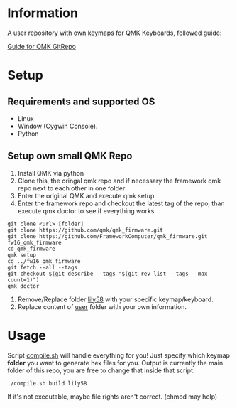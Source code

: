 
# Information

A user repository with own keymaps for QMK Keyboards, followed guide:

[Guide for QMK GitRepo](https://medium.com/@patrick.elmquist/separate-keymap-repo-for-qmk-136ff5a419bd)


# Setup

## Requirements and supported OS

- Linux
- Window (Cygwin Console).
- Python

## Setup own small QMK Repo

1. Install QMK via python
2.  Clone this, the oringal qmk repo and if necessary the framework qmk repo next to each other in one folder
3. Enter the original QMK and execute qmk setup
4. Enter the framework repo and checkout the latest tag of the repo, than execute qmk doctor to see if everything works

```shell
git clone <url> [folder] 
git clone https://github.com/qmk/qmk_firmware.git
git clone https://github.com/FrameworkComputer/qmk_firmware.git fw16_qmk_firmware
cd qmk_firmware
qmk setup
cd ../fw16_qmk_firmware
git fetch --all --tags
git checkout $(git describe --tags "$(git rev-list --tags --max-count=1)")
qmk doctor
```

1. Remove/Replace folder [lily58](lily58) with your specific keymap/keyboard.
2. Replace content of [user](user) folder with your own information.


# Usage

Script [compile.sh](compile.sh) will handle everything for you!
Just specify which keymap **folder** you want to generate hex files for you.
Output is currently the main folder of this repo, you are free to change that inside that script.

```
./compile.sh build lily58
```

If it's not executable, maybe file rights aren't correct. (chmod may help)
